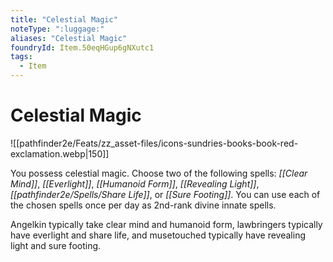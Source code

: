```yaml
---
title: "Celestial Magic"
noteType: ":luggage:"
aliases: "Celestial Magic"
foundryId: Item.50eqHGup6gNXutc1
tags:
  - Item
---
```


# Celestial Magic
![[pathfinder2e/Feats/zz_asset-files/icons-sundries-books-book-red-exclamation.webp|150]]

You possess celestial magic. Choose two of the following spells: _[[Clear Mind]]_, _[[Everlight]]_, _[[Humanoid Form]]_, _[[Revealing Light]]_, _[[pathfinder2e/Spells/Share Life]]_, or _[[Sure Footing]]_. You can use each of the chosen spells once per day as 2nd-rank divine innate spells.

Angelkin typically take clear mind and humanoid form, lawbringers typically have everlight and share life, and musetouched typically have revealing light and sure footing.

